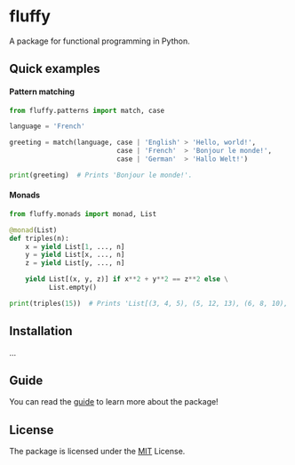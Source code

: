 # fluffy
A package for functional programming in Python.

## Quick examples

#### Pattern matching
``` python
from fluffy.patterns import match, case

language = 'French'

greeting = match(language, case | 'English' > 'Hello, world!',
                           case | 'French'  > 'Bonjour le monde!',
                           case | 'German'  > 'Hallo Welt!')

print(greeting)  # Prints 'Bonjour le monde!'.
```


#### Monads
``` python
from fluffy.monads import monad, List

@monad(List)
def triples(n):
    x = yield List[1, ..., n]
    y = yield List[x, ..., n]
    z = yield List[y, ..., n]

    yield List[(x, y, z)] if x**2 + y**2 == z**2 else \
          List.empty()

print(triples(15))  # Prints 'List[(3, 4, 5), (5, 12, 13), (6, 8, 10), (9, 12, 15)]'.
```

## Installation
...

## Guide
You can read the 
[guide](https://github.com/konstantin-ogulchansky/fluffy/tree/master/docs/guide.md) 
to learn more about the package!

## License
The package is licensed under the 
[MIT](https://github.com/konstantin-ogulchansky/fluffy/blob/master/LICENSE) 
License.
